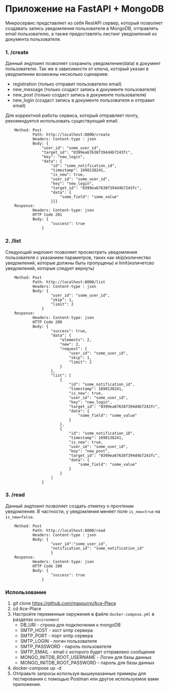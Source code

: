 # Приложение на FastAPI + MongoDB
 
Микросервис представляет из себя RestAPI сервер, который позволяет создавать запись уведомления пользователя в MongoDB, отправлять email пользователю, а также предоставлять листинг уведомлений из документа пользователя. 
### 1. /create
Данный эндпоинт позволяет сохранить уведомление(data) в документ пользователю. Так же в зависимости от ключа, который указан в уведомлении возможны несколько сценариев:
- registration (только отправит пользователю email)
- new_message (только создаст запись в документе пользователя)
- new_post (только создаст запись в документе пользователя)
- new_login (создаст запись в документе пользователя и отправит email)

Для корректной работы сервиса, который отправляет почту, рекомендуется использовать существующий email.


    	Method: Post
        		Path: http://localhost:8000/create
        		Headers: Content-type : json
        		Body: {
                    "user_id": "some_user_id",
                    "target_id": "0399ea67638f394d4b7243fc",
                    "key": "new_login",
                    "data": {
                        "id": "some_notification_id",
                        "timestamp": 1698138241,
                        "is_new": true,
                        "user_id": "some_user_id",
                        "key": "new_login",
                        "target_id": "0399ea67638f394d4b7243fc",
                        "data": {
                            "some_field": "some_value"
                        }}}
    	Response:
    		    Headers: Content-type: json
    	        HTTP Code 201
		        Body: {
                        "success": true
                    }
### 2. /list
Следующий эндпоинт позволяет просмотреть уведомления пользователя с указанием параметров, таких как skip(количество уведомлений, которые должны быть пропущены) и limit(количетсво уведомлений, которые следует вернуть)

    	Method: Post
        		Path: http://localhost:8000/list
        		Headers: Content-type : json
        		Body: {
                        "user_id": "some_user_id",
                        "skip": 1,
                        "limit": 2
                    }
    	Response:
    		    Headers: Content-type: json
    	        HTTP Code 200
		        Body: {
                        "success": true,
                        "data": {
                            "elements": 2,
                            "new": 2,
                            "request": {
                                "user_id": "some_user_id",
                                "skip": 1,
                                "limit": 2
                            }
                        },
                        "list": [
                            {
                                "id": "some_notification_id",
                                "timestamp": 1698138241,
                                "is_new": true,
                                "user_id": "some_user_id",
                                "key": "new_login",
                                "target_id": "0399ea67638f394d4b7243fc",
                                "data": {
                                    "some_field": "some_value"
                                }
                            },
                            {
                                "id": "some_notification_iD",
                                "timestamp": 1698138241,
                                "is_new": true,
                                "user_id": "some_user_id",
                                "key": "new_post",
                                "target_id": "0399ea67638f394d4b7243fc",
                                "data": {
                                    "some_field": "some_value"
                                }
                            }
                        ]
                    }
### 3. /read
Данный эндпоинт позволяет создать отметку о прочтении уведомления. В частности, у уведомления меняет поле ```is_new=true``` на ```is_new=false```.



    	Method: Post
        		Path: http://localhost:8000/read
        		Headers: Content-type : json
        		Body: {
                        "user_id":"some_user_id",
                        "notification_id": "some_notification_id"
                        }
    	Response:
    		    Headers: Content-type: json
    	        HTTP Code 200
		        Body: {
                        "success": true
                    }
### Использование
1. git clone https://github.com/maxpurrp/Ace-Place
2. cd Ace-Place
3. Настройте переменные окружения в файле ```docker-compose.yml``` в разделах ```environment```
    - DB_URI - строка для подключения к mongoDB
    - SMTP_HOST - хост smtp сервера
    - SMTP_PORT - порт smtp сервера
    - SMTP_LOGIN - логин пользователя
    - SMTP_PASSWORD - пароль пользователя
    - SMTP_EMAIL - email с которого будет отправлено сообщение
    - MONGO_INITDB_ROOT_USERNAME -     Логин для базы данных
    - MONGO_INITDB_ROOT_PASSWORD - пароль для базы данных
4. docker-compose up -d
5. Отправьте запросы используя вышеуказанные примеры для тестирования с помощью Postman или другое используемое вами приложение.
